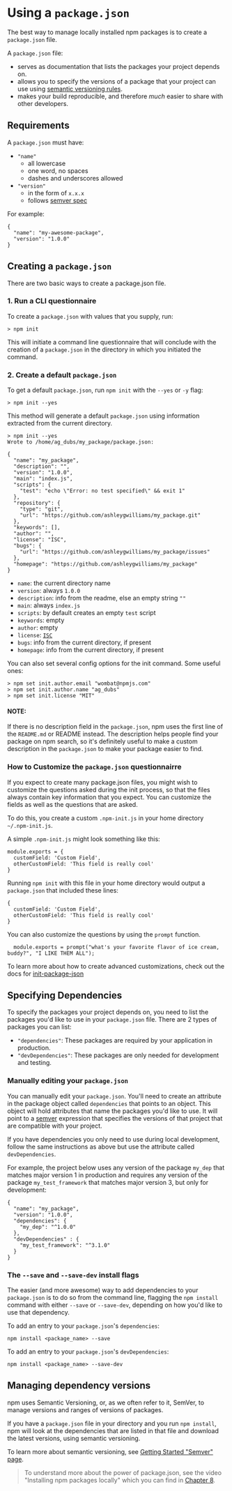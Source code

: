 <!--
title: 05 - Using a `package.json`
featured: true
-->

# Using a `package.json`

The best way to manage locally installed npm packages is to create a
`package.json` file. 

A `package.json` file: 

* serves as documentation that lists the packages your project depends on.
* allows you to specify the versions of a package that your project
can use using [semantic versioning rules][1].
* makes your build reproducible, and therefore *much* easier
to share with other developers.

## Requirements

A `package.json` must have:

- `"name"`
  - all lowercase
  - one word, no spaces
  - dashes and underscores allowed
- `"version"`
  - in the form of `x.x.x`
  - follows [semver spec](https://docs.npmjs.com/getting-started/semantic-versioning)

For example:

```
{
  "name": "my-awesome-package",
  "version": "1.0.0"
}
```

## Creating a `package.json`

There are two basic ways to create a package.json file. 

### 1. Run a CLI questionnaire 

To create a `package.json` with values that you supply, run:

```
> npm init
```

This will initiate a command line questionnaire that will conclude with the 
creation of a `package.json` in the directory in which you initiated the command.

### 2. Create a default `package.json`

To get a default `package.json`, run `npm init` with the `--yes`
or `-y` flag:

```
> npm init --yes
```

This method will generate a default `package.json` using information extracted from the current directory.

```
> npm init --yes
Wrote to /home/ag_dubs/my_package/package.json:

{
  "name": "my_package",
  "description": "",
  "version": "1.0.0",
  "main": "index.js",
  "scripts": {
    "test": "echo \"Error: no test specified\" && exit 1"
  },
  "repository": {
    "type": "git",
    "url": "https://github.com/ashleygwilliams/my_package.git"
  },
  "keywords": [],
  "author": "",
  "license": "ISC",
  "bugs": {
    "url": "https://github.com/ashleygwilliams/my_package/issues"
  },
  "homepage": "https://github.com/ashleygwilliams/my_package"
}
```

- `name`: the current directory name
- `version`: always `1.0.0`
- `description`: info from the readme, else an empty string `""`
- `main`: always `index.js`
- `scripts`: by default creates an empty `test` script
- `keywords`: empty
- `author`: empty
- `license`: [`ISC`][2]
- `bugs`: info from the current directory, if present
- `homepage`: info from the current directory, if present

You can also set several config options for the init command. Some useful ones:


```
> npm set init.author.email "wombat@npmjs.com"
> npm set init.author.name "ag_dubs"
> npm set init.license "MIT"
```

#### NOTE:

If there is no description field in the `package.json`, npm uses the first line of the `README.md` or README instead. The description helps people find your package on npm search, so it's definitely useful to make a custom description in the `package.json` to make your package easier to find.

### How to Customize the `package.json` questionnairre 

If you expect to create many package.json files, you might wish to customize the questions asked during the init process, so that the files always contain key information that you expect. You can customize the fields as well as the questions that are asked. 

To do this, you create a custom `.npm-init.js` in your home directory
`~/.npm-init.js`.

A simple `.npm-init.js` might look something like this:

```
module.exports = {
  customField: 'Custom Field',
  otherCustomField: 'This field is really cool'
}
```

Running `npm init` with this file in your home directory would output a `package.json` that included these lines:
```
{
  customField: 'Custom Field',
  otherCustomField: 'This field is really cool'
}
```

You can also customize the questions by using the `prompt` function.

```
  module.exports = prompt("what's your favorite flavor of ice cream, buddy?", "I LIKE THEM ALL");
```

To learn more about how to create advanced customizations, check out the docs for [init-package-json](https://github.com/npm/init-package-json)


## Specifying Dependencies

To specify the packages your project depends on, you need to 
list the packages you'd like to use in your `package.json` file. There are
2 types of packages you can list:

- `"dependencies"`: These packages are required by your application in production.
- `"devDependencies"`: These packages are only needed for development and testing.

### Manually editing your `package.json`

You can manually edit your `package.json`. You'll need to create an attribute
in the package object called `dependencies` that points to an object. This object will hold attributes that name the packages you'd like to use. It will point to a [semver][1] expression that specifies the versions of that project that are compatible with your project.

If you have dependencies you only need to use during local development,
follow the same instructions as above but use the attribute called `devDependencies`.

For example, the project below uses any version of the package `my_dep` that matches major version 1 in production and requires any version of the package `my_test_framework` that matches major version 3, but only for development:

```
{
  "name": "my_package",
  "version": "1.0.0",
  "dependencies": {
    "my_dep": "^1.0.0"
  },
  "devDependencies" : {
    "my_test_framework": "^3.1.0"
  }
}
```

### The `--save` and `--save-dev` install flags

The easier (and more awesome) way to add dependencies to your `package.json` is to do
so from the command line, flagging the `npm install` command with either `--save` or
`--save-dev`, depending on how you'd like to use that dependency.

To add an entry to your `package.json`'s `dependencies`:

```
npm install <package_name> --save
```

To add an entry to your `package.json`'s `devDependencies`:

```
npm install <package_name> --save-dev
```

## Managing dependency versions 

npm uses Semantic Versioning, or, as we often refer to it, SemVer, to manage versions
and ranges of versions of packages.

If you have a `package.json` file in your directory and you run `npm install`, npm will look at the dependencies that are listed in that file and download the latest versions, using semantic versioning. 

To learn more about semantic versioning, see [Getting Started "Semver" page][1].

[1]: docs.npmjs.com/getting-started/semantic-versioning
[2]: https://opensource.org/licenses/ISC

> To understand more about the power of package.json, see the video "Installing npm packages locally" which you can find in [Chapter 8](https://docs.npmjs.com/getting-started/installing-npm-packages-globally). 
